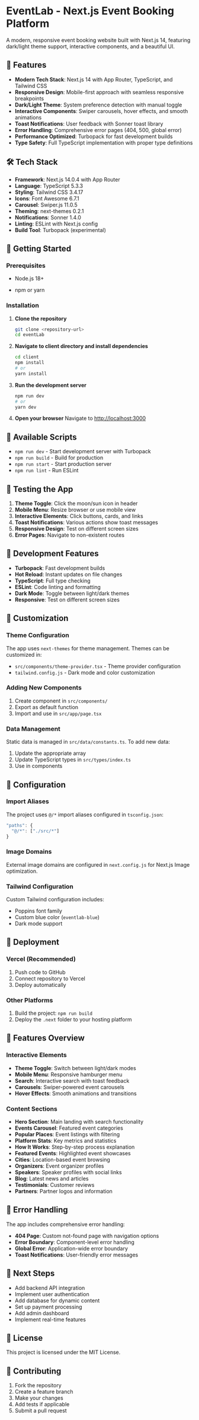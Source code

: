 # EventLab - Next.js Event Booking Platform

A modern, responsive event booking website built with Next.js 14, featuring dark/light theme support, interactive components, and a beautiful UI.

## 🚀 Features

- **Modern Tech Stack**: Next.js 14 with App Router, TypeScript, and Tailwind CSS
- **Responsive Design**: Mobile-first approach with seamless responsive breakpoints
- **Dark/Light Theme**: System preference detection with manual toggle
- **Interactive Components**: Swiper carousels, hover effects, and smooth animations
- **Toast Notifications**: User feedback with Sonner toast library
- **Error Handling**: Comprehensive error pages (404, 500, global error)
- **Performance Optimized**: Turbopack for fast development builds
- **Type Safety**: Full TypeScript implementation with proper type definitions

## 🛠️ Tech Stack

- **Framework**: Next.js 14.0.4 with App Router
- **Language**: TypeScript 5.3.3
- **Styling**: Tailwind CSS 3.4.17
- **Icons**: Font Awesome 6.7.1
- **Carousel**: Swiper.js 11.0.5
- **Theming**: next-themes 0.2.1
- **Notifications**: Sonner 1.4.0
- **Linting**: ESLint with Next.js config
- **Build Tool**: Turbopack (experimental)

## 🚀 Getting Started

### Prerequisites

- Node.js 18+

- npm or yarn

### Installation

1. **Clone the repository**

   ```bash
   git clone <repository-url>
   cd eventLab
   ```

2. **Navigate to client directory and install dependencies**

   ```bash
   cd client
   npm install
   # or
   yarn install
   ```

3. **Run the development server**

   ```bash
   npm run dev
   # or
   yarn dev
   ```

4. **Open your browser**
   Navigate to [http://localhost:3000](http://localhost:3000)

## 📝 Available Scripts

- `npm run dev` - Start development server with Turbopack
- `npm run build` - Build for production
- `npm run start` - Start production server
- `npm run lint` - Run ESLint

## 🧪 Testing the App

1. **Theme Toggle**: Click the moon/sun icon in header
2. **Mobile Menu**: Resize browser or use mobile view
3. **Interactive Elements**: Click buttons, cards, and links
4. **Toast Notifications**: Various actions show toast messages
5. **Responsive Design**: Test on different screen sizes
6. **Error Pages**: Navigate to non-existent routes

## 🔧 Development Features

- **Turbopack**: Fast development builds
- **Hot Reload**: Instant updates on file changes
- **TypeScript**: Full type checking
- **ESLint**: Code linting and formatting
- **Dark Mode**: Toggle between light/dark themes
- **Responsive**: Test on different screen sizes

## 🎨 Customization

### Theme Configuration

The app uses `next-themes` for theme management. Themes can be customized in:

- `src/components/theme-provider.tsx` - Theme provider configuration
- `tailwind.config.js` - Dark mode and color customization

### Adding New Components

1. Create component in `src/components/`
2. Export as default function
3. Import and use in `src/app/page.tsx`

### Data Management

Static data is managed in `src/data/constants.ts`. To add new data:

1. Update the appropriate array
2. Update TypeScript types in `src/types/index.ts`
3. Use in components

## 🔧 Configuration

### Import Aliases

The project uses `@/*` import aliases configured in `tsconfig.json`:

```typescript
"paths": {
  "@/*": ["./src/*"]
}
```

### Image Domains

External image domains are configured in `next.config.js` for Next.js Image optimization.

### Tailwind Configuration

Custom Tailwind configuration includes:

- Poppins font family
- Custom blue color (`eventlab-blue`)
- Dark mode support

## 🚀 Deployment

### Vercel (Recommended)

1. Push code to GitHub
2. Connect repository to Vercel
3. Deploy automatically

### Other Platforms

1. Build the project: `npm run build`
2. Deploy the `.next` folder to your hosting platform

## 📱 Features Overview

### Interactive Elements

- **Theme Toggle**: Switch between light/dark modes
- **Mobile Menu**: Responsive hamburger menu
- **Search**: Interactive search with toast feedback
- **Carousels**: Swiper-powered event carousels
- **Hover Effects**: Smooth animations and transitions

### Content Sections

- **Hero Section**: Main landing with search functionality
- **Events Carousel**: Featured event categories
- **Popular Places**: Event listings with filtering
- **Platform Stats**: Key metrics and statistics
- **How It Works**: Step-by-step process explanation
- **Featured Events**: Highlighted event showcases
- **Cities**: Location-based event browsing
- **Organizers**: Event organizer profiles
- **Speakers**: Speaker profiles with social links
- **Blog**: Latest news and articles
- **Testimonials**: Customer reviews
- **Partners**: Partner logos and information

## 🐛 Error Handling

The app includes comprehensive error handling:

- **404 Page**: Custom not-found page with navigation options
- **Error Boundary**: Component-level error handling
- **Global Error**: Application-wide error boundary
- **Toast Notifications**: User-friendly error messages

## 🚀 Next Steps

- Add backend API integration
- Implement user authentication
- Add database for dynamic content
- Set up payment processing
- Add admin dashboard
- Implement real-time features

## 📄 License

This project is licensed under the MIT License.

## 🤝 Contributing

1. Fork the repository
2. Create a feature branch
3. Make your changes
4. Add tests if applicable
5. Submit a pull request
